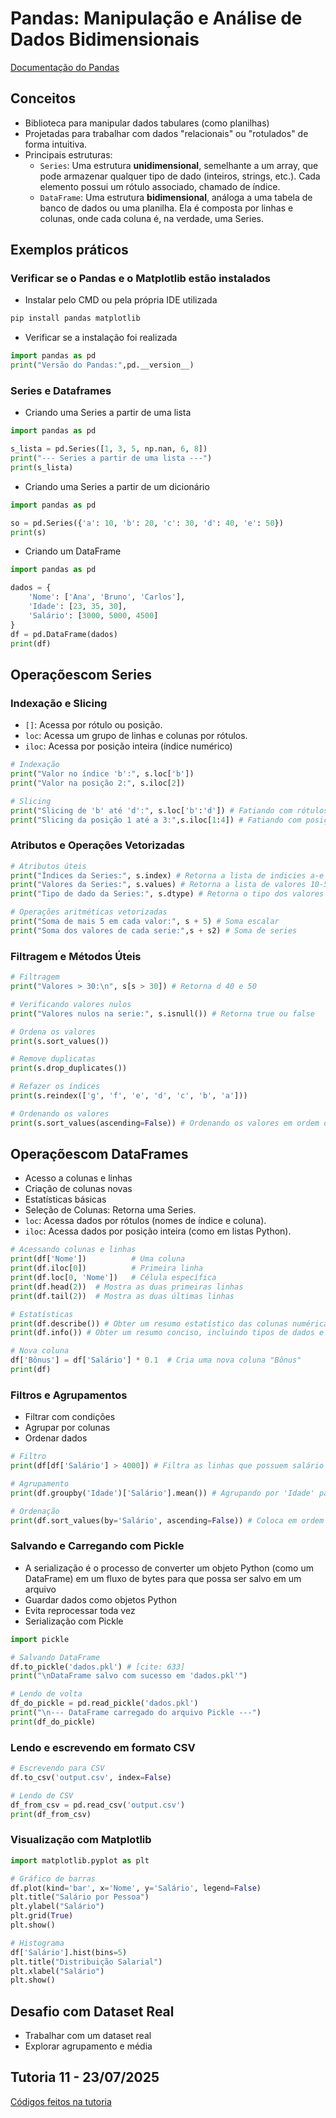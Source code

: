 # Pandas: Manipulação e Análise de Dados Bidimensionais

[Documentação do Pandas](https://numpy-org.translate.goog/devdocs/user/absolute_beginners.html?_x_tr_sl=en&_x_tr_tl=pt&_x_tr_hl=pt&_x_tr_pto=tc)

## Conceitos

- Biblioteca para manipular dados tabulares (como planilhas)
- Projetadas para trabalhar com dados "relacionais" ou "rotulados" de forma intuitiva.
- Principais estruturas:
  - `Series`: Uma estrutura **unidimensional**, semelhante a um array, que pode armazenar qualquer tipo de dado (inteiros, strings, etc.). Cada elemento possui um rótulo associado, chamado de índice.
  - `DataFrame`: Uma estrutura **bidimensional**, análoga a uma tabela de banco de dados ou uma planilha. Ela é composta por linhas e colunas, onde cada coluna é, na verdade, uma Series.
  
## Exemplos práticos

### Verificar se o Pandas e o Matplotlib estão instalados
- Instalar pelo CMD ou pela própria IDE utilizada

``` cmd
pip install pandas matplotlib
```
- Verificar se a instalação foi realizada
``` python
import pandas as pd
print("Versão do Pandas:",pd.__version__)
```
### Series e Dataframes

- Criando uma Series a partir de uma lista
``` python
import pandas as pd

s_lista = pd.Series([1, 3, 5, np.nan, 6, 8])
print("--- Series a partir de uma lista ---")
print(s_lista)
```
- Criando uma Series a partir de um dicionário
``` python
import pandas as pd

so = pd.Series({'a': 10, 'b': 20, 'c': 30, 'd': 40, 'e': 50})
print(s)
```
- Criando um DataFrame
``` python
import pandas as pd

dados = {
    'Nome': ['Ana', 'Bruno', 'Carlos'],
    'Idade': [23, 35, 30],
    'Salário': [3000, 5000, 4500]
}
df = pd.DataFrame(dados)
print(df)
```

## Operaçõescom Series
### Indexação e Slicing
  - `[]`: Acessa por rótulo ou posição.
  - `loc`: Acessa um grupo de linhas e colunas por rótulos.
  - `iloc`: Acessa por posição inteira (índice numérico)

``` python
# Indexação 
print("Valor no índice 'b':", s.loc['b'])
print("Valor na posição 2:", s.iloc[2])

# Slicing 
print("Slicing de 'b' até 'd':", s.loc['b':'d']) # Fatiando com rótulos (inclui o final)
print("Slicing da posição 1 até a 3:",s.iloc[1:4]) # Fatiando com posições (exclui o final, como em listas Python)
```

### Atributos e Operações Vetorizadas
``` python
# Atributos úteis
print("Índices da Series:", s.index) # Retorna a lista de indicies a-e
print("Valores da Series:", s.values) # Retorna a lista de valores 10-50
print("Tipo de dado da Series:", s.dtype) # Retorna o tipo dos valores

# Operações aritméticas vetorizadas
print("Soma de mais 5 em cada valor:", s + 5) # Soma escalar
print("Soma dos valores de cada serie:",s + s2) # Soma de series
```

### Filtragem e Métodos Úteis
``` python
# Filtragem
print("Valores > 30:\n", s[s > 30]) # Retorna d 40 e 50

# Verificando valores nulos
print("Valores nulos na serie:", s.isnull()) # Retorna true ou false

# Ordena os valores
print(s.sort_values())

# Remove duplicatas
print(s.drop_duplicates())

# Refazer os índices
print(s.reindex(['g', 'f', 'e', 'd', 'c', 'b', 'a']))

# Ordenando os valores
print(s.sort_values(ascending=False)) # Ordenando os valores em ordem decrescente
```

## Operaçõescom DataFrames
- Acesso a colunas e linhas
- Criação de colunas novas
- Estatísticas básicas
- Seleção de Colunas: Retorna uma Series. 
- `loc`: Acessa dados por rótulos (nomes de índice e coluna).
- `iloc`: Acessa dados por posição inteira (como em listas Python).

``` python
# Acessando colunas e linhas
print(df['Nome'])          # Uma coluna
print(df.iloc[0])          # Primeira linha
print(df.loc[0, 'Nome'])   # Célula específica
print(df.head(2))  # Mostra as duas primeiras linhas
print(df.tail(2))  # Mostra as duas últimas linhas

# Estatísticas
print(df.describe()) # Obter um resumo estatístico das colunas numéricas
print(df.info()) # Obter um resumo conciso, incluindo tipos de dados e valores não nulos

# Nova coluna
df['Bônus'] = df['Salário'] * 0.1  # Cria uma nova coluna "Bônus"
print(df)
```

### Filtros e Agrupamentos

- Filtrar com condições
- Agrupar por colunas
- Ordenar dados
``` python
# Filtro
print(df[df['Salário'] > 4000]) # Filtra as linhas que possuem salário maior que 4000

# Agrupamento
print(df.groupby('Idade')['Salário'].mean()) # Agrupando por 'Idade' para calcular a média de salário

# Ordenação
print(df.sort_values(by='Salário', ascending=False)) # Coloca em ordem decrescente em relação ao salário
```

### Salvando e Carregando com Pickle
- A serialização é o processo de converter um objeto Python (como um DataFrame) em um fluxo de bytes para que possa ser salvo em um arquivo
- Guardar dados como objetos Python
- Evita reprocessar toda vez
- Serialização com Pickle


``` python
import pickle

# Salvando DataFrame
df.to_pickle('dados.pkl') # [cite: 633]
print("\nDataFrame salvo com sucesso em 'dados.pkl'")

# Lendo de volta
df_do_pickle = pd.read_pickle('dados.pkl')
print("\n--- DataFrame carregado do arquivo Pickle ---")
print(df_do_pickle)

```
### Lendo e escrevendo em formato CSV

```Python
# Escrevendo para CSV
df.to_csv('output.csv', index=False)

# Lendo de CSV
df_from_csv = pd.read_csv('output.csv')
print(df_from_csv)
```

### Visualização com Matplotlib

``` python
import matplotlib.pyplot as plt

# Gráfico de barras
df.plot(kind='bar', x='Nome', y='Salário', legend=False)
plt.title("Salário por Pessoa")
plt.ylabel("Salário")
plt.grid(True)
plt.show()

# Histograma
df['Salário'].hist(bins=5)
plt.title("Distribuição Salarial")
plt.xlabel("Salário")
plt.show()
```

## Desafio com Dataset Real
- Trabalhar com um dataset real
- Explorar agrupamento e média

## Tutoria 11 - 23/07/2025

[Códigos feitos na tutoria](https://github.com/brunamota/Esp-AKCIT/tree/main/M6/Pandas)
